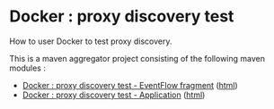 # Docker : proxy discovery test

How to user Docker to test proxy discovery.

This is a maven aggregator project consisting of the following maven modules :

* [Docker : proxy discovery test - EventFlow fragment](pd-test-ef/src/site/markdown/index.md) ([html](https://tibcosoftware.github.io/tibco-streaming-samples/10.4.0/docker/pd-test/pd-test-ef/))
* [Docker : proxy discovery test - Application](pd-test-app/src/site/markdown/index.md) ([html](https://tibcosoftware.github.io/tibco-streaming-samples/10.4.0/docker/pd-test/pd-test-app/))

